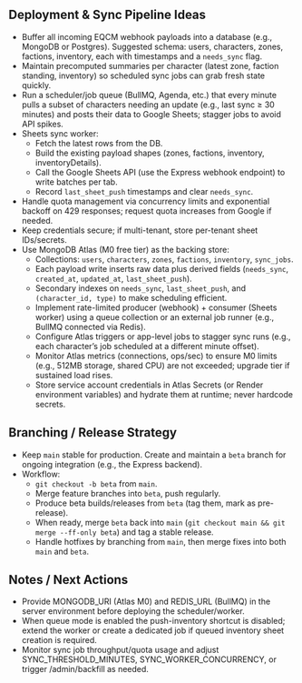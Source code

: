 ## Deployment & Sync Pipeline Ideas

- Buffer all incoming EQCM webhook payloads into a database (e.g., MongoDB or Postgres). Suggested schema: users, characters, zones, factions, inventory, each with timestamps and a `needs_sync` flag.
- Maintain precomputed summaries per character (latest zone, faction standing, inventory) so scheduled sync jobs can grab fresh state quickly.
- Run a scheduler/job queue (BullMQ, Agenda, etc.) that every minute pulls a subset of characters needing an update (e.g., last sync ≥ 30 minutes) and posts their data to Google Sheets; stagger jobs to avoid API spikes.
- Sheets sync worker:
  - Fetch the latest rows from the DB.
  - Build the existing payload shapes (zones, factions, inventory, inventoryDetails).
  - Call the Google Sheets API (use the Express webhook endpoint) to write batches per tab.
  - Record `last_sheet_push` timestamps and clear `needs_sync`.
- Handle quota management via concurrency limits and exponential backoff on 429 responses; request quota increases from Google if needed.
- Keep credentials secure; if multi-tenant, store per-tenant sheet IDs/secrets.
- Use MongoDB Atlas (M0 free tier) as the backing store:
  - Collections: `users`, `characters`, `zones`, `factions`, `inventory`, `sync_jobs`.
  - Each payload write inserts raw data plus derived fields (`needs_sync`, `created_at`, `updated_at`, `last_sheet_push`).
  - Secondary indexes on `needs_sync`, `last_sheet_push`, and `(character_id, type)` to make scheduling efficient.
  - Implement rate-limited producer (webhook) + consumer (Sheets worker) using a queue collection or an external job runner (e.g., BullMQ connected via Redis).
  - Configure Atlas triggers or app-level jobs to stagger sync runs (e.g., each character’s job scheduled at a different minute offset).
  - Monitor Atlas metrics (connections, ops/sec) to ensure M0 limits (e.g., 512MB storage, shared CPU) are not exceeded; upgrade tier if sustained load rises.
  - Store service account credentials in Atlas Secrets (or Render environment variables) and hydrate them at runtime; never hardcode secrets.

## Branching / Release Strategy

- Keep `main` stable for production. Create and maintain a `beta` branch for ongoing integration (e.g., the Express backend).
- Workflow:
  - `git checkout -b beta` from `main`.
  - Merge feature branches into `beta`, push regularly.
  - Produce beta builds/releases from `beta` (tag them, mark as pre-release).
  - When ready, merge `beta` back into `main` (`git checkout main && git merge --ff-only beta`) and tag a stable release.
  - Handle hotfixes by branching from `main`, then merge fixes into both `main` and `beta`.
## Notes / Next Actions

- Provide MONGODB_URI (Atlas M0) and REDIS_URL (BullMQ) in the server environment before deploying the scheduler/worker.
- When queue mode is enabled the push-inventory shortcut is disabled; extend the worker or create a dedicated job if queued inventory sheet creation is required.
- Monitor sync job throughput/quota usage and adjust SYNC_THRESHOLD_MINUTES, SYNC_WORKER_CONCURRENCY, or trigger /admin/backfill as needed.
